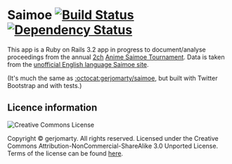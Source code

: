 Saimoe  [![Build Status][travisimage]][travislink]  [![Dependency Status][gemnasiumimage]][gemnasiumlink]
======

This app is a Ruby on Rails 3.2 app in progress to document/analyse proceedings from the annual [2ch][2ch] [Anime Saimoe Tournament][officialsaimoe]\. Data is taken from the [unofficial English language Saimoe site][englishsaimoe]\.

\(It's much the same as [:octocat:gerjomarty/saimoe][oldproject], but built with Twitter Bootstrap and with tests\.\)

Licence information
-------------------

![Creative Commons License][licenseimage]

Copyright &copy; gerjomarty\. All rights reserved\. Licensed under the Creative Commons Attribution-NonCommercial-ShareAlike 3\.0 Unported License\. Terms of the license can be found [here][licenselink]\.

[travisimage]: https://secure.travis-ci.org/gerjomarty/saimoe2.png?branch=master
[travislink]: http://travis-ci.org/gerjomarty/saimoe2
[gemnasiumimage]: https://gemnasium.com/gerjomarty/saimoe2.png
[gemnasiumlink]: https://gemnasium.com/gerjomarty/saimoe2
[2ch]: http://www.2ch.net/
[officialsaimoe]: http://ast2011.sitemix.jp/
[englishsaimoe]: http://www.animesaimoe.org/
[oldproject]: http://github.com/gerjomarty/saimoe
[licenseimage]: http://i.creativecommons.org/l/by-nc-sa/3.0/88x31.png
[licenselink]: http://creativecommons.org/licenses/by-nc-sa/3.0/